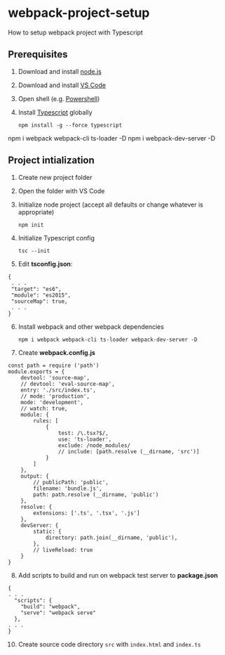 # webpack-project-setup
How to setup webpack project with Typescript

## Prerequisites
1. Download and install [node.js](https://nodejs.org/en/download/)
2. Download and install [VS Code](https://code.visualstudio.com/download)
3. Open shell (e.g. [Powershell](https://learn.microsoft.com/en-us/powershell/))
4. Install [Typescript](https://www.typescriptlang.org/) globally

    `npm install -g --force typescript`

npm i webpack webpack-cli ts-loader -D
npm i webpack-dev-server -D


## Project intialization
1. Create new project folder
2. Open the folder with VS Code
3. Initialize node project (accept all defaults or change whatever is appropriate)

    `npm init`

4. Initialize Typescript config

    `tsc --init`
   
5. Edit **tsconfig.json**:

 ```
{
  . . .
  "target": "es6",
  "module": "es2015",
  "sourceMap": true,
  . . .
}
```

6. Install webpack and other webpack dependencies

    `npm i webpack webpack-cli ts-loader webpack-dev-server -D`
    
7. Create **webpack.config.js**

```
const path = require ('path')
module.exports = {
    devtool: 'source-map',
    // devtool: 'eval-source-map',
    entry: './src/index.ts',
    // mode: 'production',
    mode: 'development',
    // watch: true,
    module: {
        rules: [
            {
                test: /\.tsx?$/,
                use: 'ts-loader',
                exclude: /node_modules/
                // include: [path.resolve (__dirname, 'src')]
            }
        ]
    },
    output: {
        // publicPath: 'public',
        filename: 'bundle.js',
        path: path.resolve (__dirname, 'public')
    },
    resolve: {
        extensions: ['.ts', '.tsx', '.js']
    },
    devServer: {
        static: {
            directory: path.join(__dirname, 'public'),
        },
        // liveReload: true
    }
}
```

8. Add scripts to build and run on webpack test server to **package.json**

```
{
. . .
  "scripts": {
    "build": "webpack",
    "serve": "webpack serve"
  },
. . .
}
```

10. Create source code directory `src` with `index.html` and `index.ts`
